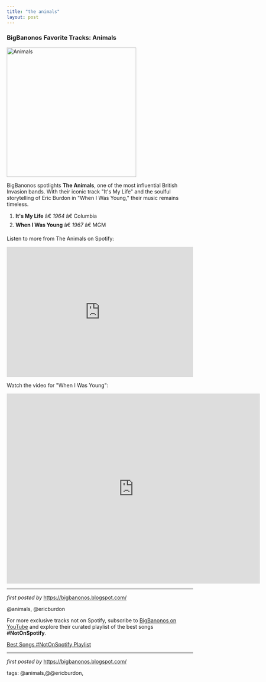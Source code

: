 ```yaml
---
title: "the animals"
layout: post
---
```

<h3>BigBanonos Favorite Tracks: Animals</h3>
<div class="separator" > <a href="https://upload.wikimedia.org/wikipedia/commons/thumb/0/02/Eric_Burdon_%26_the_Animals.jpg/1200px-Eric_Burdon_%26_the_Animals.jpg"> <img alt="Animals" border="0" height="350" src="https://upload.wikimedia.org/wikipedia/commons/thumb/0/02/Eric_Burdon_%26_the_Animals.jpg/1200px-Eric_Burdon_%26_the_Animals.jpg" /> </a>
</div> <p>BigBanonos spotlights <strong>The Animals</strong>, one of the most influential British Invasion bands. With their iconic track "It's My Life" and the soulful storytelling of Eric Burdon in "When I Was Young," their music remains timeless.</p> <ol> <li><strong>It's My Life</strong> â€ <em>1964</em> â€ Columbia</li> <li><strong>When I Was Young</strong> â€ <em>1967</em> â€ MGM</li>
</ol> <p>Listen to more from The Animals on Spotify:</p>
<iframe src="https://open.spotify.com/embed/playlist/7Fl2lVU77LetD73KZzHhmB?utm_source=generator" width="100%" height="352" frameBorder="0" allowfullscreen="" allow="autoplay; clipboard-write; encrypted-media; fullscreen; picture-in-picture" loading="lazy"></iframe> <p>Watch the video for "When I Was Young":</p>
<iframe width="685" height="514" src="https://www.youtube.com/embed/iPKTQkkK3YM" title="Eric Burdon & The Animals - When I Was Young (1967) ÃƒÂ¢Ã¢â€žÂ¢Ã‚Â«ÃƒÂ¢Ã¢â€žÂ¢Ã‚Â¥" frameborder="0" allow="accelerometer; autoplay; clipboard-write; encrypted-media; gyroscope; picture-in-picture; web-share" referrerpolicy="strict-origin-when-cross-origin" allowfullscreen></iframe> <hr />
<p><em>first posted by</em> <a href="https://bigbanonos.blogspot.com/" rel="noopener" target="_new">https://bigbanonos.blogspot.com/</a></p> <!-- Tags -->
<p>@animals, @ericburdon</p>


<!--Subscribe and Playlist Links-->
<div>
    <p>For more exclusive tracks not on Spotify, subscribe to <a href="https://www.youtube.com/@BigBanonos" target="_blank">BigBanonos on YouTube</a> and explore their curated playlist of the best songs <strong>#NotOnSpotify</strong>.</p>
    <p><a href="https://www.youtube.com/playlist?list=PLtuNtuTatqI0kFahUCbtbfenC_ET5O_tr" target="_blank">Best Songs #NotOnSpotify Playlist<br /></a></p></div>

<hr />

<p><em>first posted by</em> <a href="https://bigbanonos.blogspot.com/" rel="noopener" target="_new">https://bigbanonos.blogspot.com/</a></p>

<p>tags: @animals,@@ericburdon,</p>
